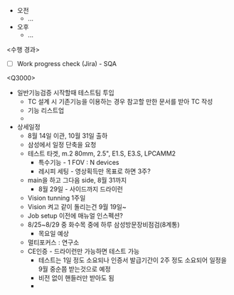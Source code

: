 - 오전
	- ...
- 오후
	- ...

<수행 경과>
- [ ] Work progress check (Jira) - SQA

\<Q3000>
- 일반기능검증 시작할때 테스트팀 투입
	- TC 설계 시 기존기능을 이용하는 경우 참고할 만한 문서를 받아 TC 작성
	- 기능 리스트업
	- 
- 상세일정
	- 8월 14일 이관, 10월 31일 출하
	- 삼성에서 일정 단축을 요청
	- 테스트 타겟, m.2 80mm, 2.5", E1.S, E3.S, LPCAMM2
		- 특수기능 - 1 FOV : N devices
		- 레시피 세팅 - 영상획득만 목표로 하면 3주? 
	- main을 하고 그다음 side, 8월 31까지
		- 8월 29일 - 사이드까지 드라이런
	- Vision tunning 1주일
	- Vision 켜고 같이 돌리는건 9월 19일~
	- Job setup 이전에 매뉴얼 인스펙션?
	- 8/25~8/29 중 화수목 중에 하루 삼성방문장비점검(8계통)
		- 목요일 예상
	- 멀티포커스 : 연구소
	- CE인증 - 드라이런만 가능하면 테스트 가능
		- 테스트는 1일 정도 소요되나 인증서 발급기간이 2주 정도 소요되어 일정을 9월 중순쯤 받는것으로 예정
		- 비전 없이 핸들러만 받아도 됨
		- 